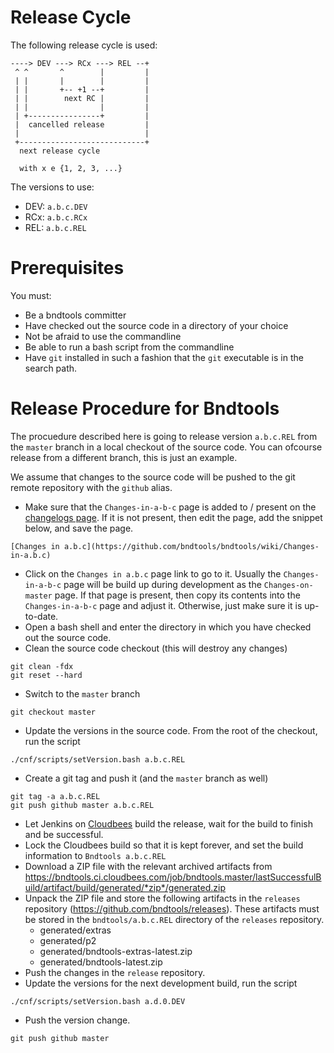 # Release Cycle

The following release cycle is used:
```
----> DEV ---> RCx ---> REL --+
 ^ ^       ^        |         |
 | |       |        |         |
 | |       +-- +1 --+         |
 | |        next RC |         |
 | |                |         |
 | +----------------+         |
 |  cancelled release         |
 |                            |
 +----------------------------+
  next release cycle

  with x e {1, 2, 3, ...}
```

The versions to use:
* DEV: `a.b.c.DEV`
* RCx: `a.b.c.RCx`
* REL: `a.b.c.REL`


# Prerequisites

You must:
* Be a bndtools committer
* Have checked out the source code in a directory of your choice
* Not be afraid to use the commandline
* Be able to run a bash script from the commandline
* Have `git` installed in such a fashion that the `git` executable is in the search path.

# Release Procedure for Bndtools

The procuedure described here is going to release version `a.b.c.REL` from the `master` branch in a local checkout of the source code. You can ofcourse release from a different branch, this is just an example.

We assume that changes to the source code will be pushed to the git remote repository with the `github` alias.


* Make sure that the `Changes-in-a-b-c` page is added to / present on the [changelogs page](https://github.com/bndtools/bndtools/wiki/Changelogs). If it is not present, then edit the page, add the snippet below, and save the page.
```
[Changes in a.b.c](https://github.com/bndtools/bndtools/wiki/Changes-in-a.b.c)
```
* Click on the `Changes in a.b.c` page link to go to it. Usually the `Changes-in-a-b-c` page will be build up during development as the `Changes-on-master` page. If that page is present, then copy its contents into the `Changes-in-a-b-c` page and adjust it. Otherwise, just make sure it is up-to-date.
* Open a bash shell and enter the directory in which you have checked out the source code.
* Clean the source code checkout (this will destroy any changes)
```
git clean -fdx
git reset --hard
```
* Switch to the `master` branch
```
git checkout master
```
* Update the versions in the source code. From the root of the checkout, run the script
```
./cnf/scripts/setVersion.bash a.b.c.REL
```
* Create a git tag and push it (and the `master` branch as well)
```
git tag -a a.b.c.REL
git push github master a.b.c.REL
```
* Let Jenkins on [Cloudbees](https://bndtools.ci.cloudbees.com/) build the release, wait for the build to finish and be successful.
* Lock the Cloudbees build so that it is kept forever, and set the build information to `Bndtools a.b.c.REL`
* Download a ZIP file with the relevant archived artifacts from https://bndtools.ci.cloudbees.com/job/bndtools.master/lastSuccessfulBuild/artifact/build/generated/*zip*/generated.zip
* Unpack the ZIP file and store the following artifacts in the `releases` repository (https://github.com/bndtools/releases). These artifacts must be stored in the `bndtools/a.b.c.REL` directory of the `releases` repository.
  * generated/extras
  * generated/p2
  * generated/bndtools-extras-latest.zip
  * generated/bndtools-latest.zip
* Push the changes in the `release` repository.
* Update the versions for the next development build, run the script
```
./cnf/scripts/setVersion.bash a.d.0.DEV
```
* Push the version change.
```
git push github master
```
